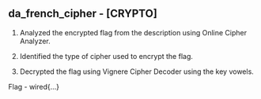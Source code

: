 ## da_french_cipher - [CRYPTO]

1. Analyzed the encrypted flag from the description using Online Cipher Analyzer.

2. Identified the type of cipher used to encrypt the flag.

3. Decrypted the flag using Vignere Cipher Decoder using the key vowels.

Flag - wired{...}
